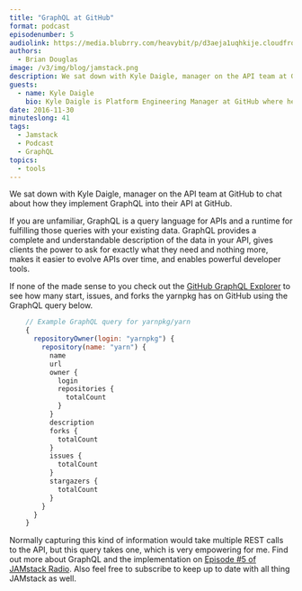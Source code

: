 ```yaml
---
title: "GraphQL at GitHub"
format: podcast
episodenumber: 5
audiolink: https://media.blubrry.com/heavybit/p/d3aeja1uqhkije.cloudfront.net/podcasts/jamstack-radio/20161027-jamstack-radio-007.mp3
authors:
  - Brian Douglas
image: /v3/img/blog/jamstack.png
description: We sat down with Kyle Daigle, manager on the API team at GitHub to chat about how they implement GraphQL into their API at GitHub.
guests:
  - name: Kyle Daigle
    bio: Kyle Daigle is Platform Engineering Manager at GitHub where he focuses on the repository hosting service’s internal and external APIs.
date: 2016-11-30
minuteslong: 41
tags:
  - Jamstack
  - Podcast
  - GraphQL
topics:
  - tools
---
```

We sat down with Kyle Daigle, manager on the API team at GitHub to chat about how they implement GraphQL into their API at GitHub.

If you are unfamiliar, GraphQL is a query language for APIs and a runtime for fulfilling those queries with your existing data. GraphQL provides a complete and understandable description of the data in your API, gives clients the power to ask for exactly what they need and nothing more, makes it easier to evolve APIs over time, and enables powerful developer tools.

If none of the made sense to you check out the [GitHub GraphQL Explorer](https://developer.github.com/early-access/graphql/explorer/) to see how many start, issues, and forks the yarnpkg has on GitHub using the GraphQL query below.

```js
    // Example GraphQL query for yarnpkg/yarn
    {
      repositoryOwner(login: "yarnpkg") {
        repository(name: "yarn") {
          name
          url
          owner {
            login
            repositories {
              totalCount
            }
          }
          description
          forks {
            totalCount
          }
          issues {
            totalCount
          }
          stargazers {
            totalCount
          }
        }
      }
    }
```

Normally capturing this kind of information would take multiple REST calls to the API, but this query takes one, which is very empowering for me. Find out more about GraphQL and the implementation on [Episode #5 of JAMstack Radio](http://www.heavybit.com/library/podcasts/jamstack-radio/ep-5-graphql-at-github/). Also feel free to subscribe to keep up to date with all thing JAMstack as well.
